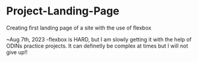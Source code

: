 # Project-Landing-Page
Creating first landing page of a site with the use of flexbox

~Aug 7th, 2023
-flexbox is HARD, but I am slowly getting it with the help of ODINs practice projects. It can definetly be complex at times but I will not give up!!